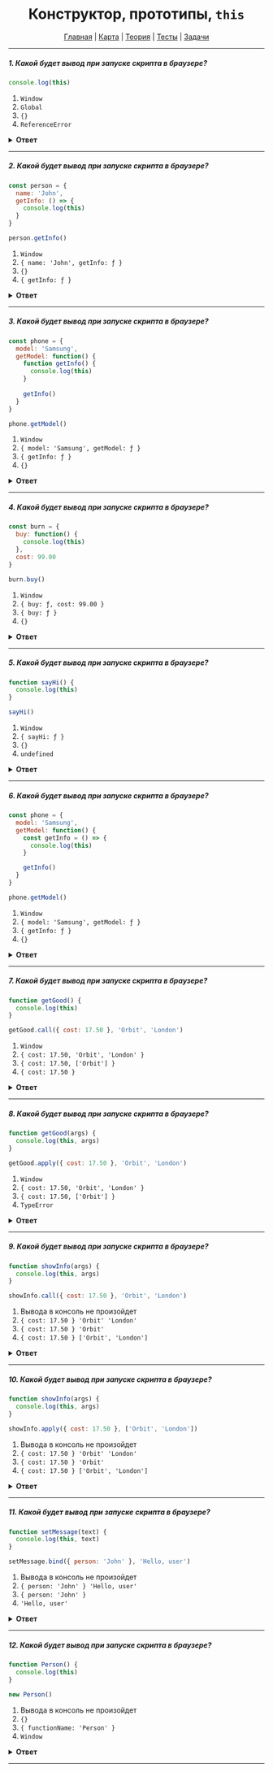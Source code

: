 <div align="center">

# Конструктор, прототипы, `this`

[Главная](https://github.com/dollaween/junior-roadmap/)
|
[Карта](/roadmap/README.md)
|
[Теория](/theory/README.md)
|
[Тесты](/tests/README.md)
|
[Задачи](/tasks/README.md)

</div>

---

##### 1. Какой будет вывод при запуске скрипта в браузере?

```javascript
console.log(this)
```

1. `Window`
2. `Global`
3. `{}`
4. `ReferenceError`

<details><summary><b>Ответ</b></summary>
<p>

  **Ответ: 1**
  
  В глобальной области видимости `this` будет указывать на глобальный объект (в браузере это объект `Window`).

</p>
</details>

---

##### 2. Какой будет вывод при запуске скрипта в браузере?

```javascript
const person = {
  name: 'John',
  getInfo: () => {
    console.log(this)
  }
}

person.getInfo()
```

1. `Window`
2. `{ name: 'John', getInfo: ƒ }`
3. `{}`
4. `{ getInfo: ƒ }`

<details><summary><b>Ответ</b></summary>
<p>

  **Ответ: 1**

  Стрелочные функции не имеют своего контекста выполнения, поэтому `this` в них берется из внешней функции.

</p>
</details>

---

##### 3. Какой будет вывод при запуске скрипта в браузере?

```javascript
const phone = {
  model: 'Samsung',
  getModel: function() {
    function getInfo() {
      console.log(this)
    }
    
    getInfo()
  }
}

phone.getModel()
```

1. `Window`
2. `{ model: 'Samsung', getModel: ƒ }`
3. `{ getInfo: ƒ }`
4. `{}`

<details><summary><b>Ответ</b></summary>
<p>

  **Ответ: 1**

  В пределах функции значение `this` зависит от того, каким образом вызвана функция.  
  При обычном способе вызова функции `this` будет ссылаться на глобальный объект.

</p>
</details>

---

##### 4. Какой будет вывод при запуске скрипта в браузере?

```javascript
const burn = {
  buy: function() {
    console.log(this)
  },
  cost: 99.00
}

burn.buy()
```

1. `Window`
2. `{ buy: ƒ, cost: 99.00 }`
3. `{ buy: ƒ }`
4. `{}`

<details><summary><b>Ответ</b></summary>
<p>

  **Ответ: 2**

  При вызове функции, как метода объекта, `this` будет ссылаться на этот объект.

</p>
</details>

---

##### 5. Какой будет вывод при запуске скрипта в браузере?

```javascript
function sayHi() {
  console.log(this)
}

sayHi()
```

1. `Window`
2. `{ sayHi: ƒ }`
3. `{}`
4. `undefined`

<details><summary><b>Ответ</b></summary>
<p>

  **Ответ: 1**
  
  В пределах функции значение `this` зависит от того, каким образом вызвана функция.  
  При обычном способе вызова `this` будет ссылаться на глобальный объект.

</p>
</details>

---

##### 6. Какой будет вывод при запуске скрипта в браузере?

```javascript
const phone = {
  model: 'Samsung',
  getModel: function() {
    const getInfo = () => {
      console.log(this)
    }

    getInfo()
  }
}

phone.getModel()
```

1. `Window`
2. `{ model: 'Samsung', getModel: ƒ }`
3. `{ getInfo: ƒ }`
4. `{}`

<details><summary><b>Ответ</b></summary>
<p>

  **Ответ: 2**

  Стрелочные функции не имеют своего контекста выполнения, поэтому this в них берется из внешней функции.  
  В нашем случае, `this` будет браться у функции `getModel`.

</p>
</details>

---

##### 7. Какой будет вывод при запуске скрипта в браузере?

```javascript
function getGood() {
  console.log(this)
}

getGood.call({ cost: 17.50 }, 'Orbit', 'London')
```

1. `Window`
2. `{ cost: 17.50, 'Orbit', 'London' }`
3. `{ cost: 17.50, ['Orbit'] }`
4. `{ cost: 17.50 }`

<details><summary><b>Ответ</b></summary>
<p>

  **Ответ: 4**

   Метод `call(this, arg1, arg2, ...)` — сразу вызывает функцию с указанным `this` и набором параметров через запятую.  
   В нашем примере в `this` попадет только объект `{ cost: 17.50 }`, остальные параметры должны быть записаны в аргументы функции.

</p>
</details>

---

##### 8. Какой будет вывод при запуске скрипта в браузере?

```javascript
function getGood(args) {
  console.log(this, args)
}

getGood.apply({ cost: 17.50 }, 'Orbit', 'London')
```

1. `Window`
2. `{ cost: 17.50, 'Orbit', 'London' }`
3. `{ cost: 17.50, ['Orbit'] }`
4. `TypeError`

<details><summary><b>Ответ</b></summary>
<p>

  **Ответ: 4**
 
   Метод `apply(this, [args])` — сразу вызывает функцию с указанным `this` и набором параметров через запятую.  
   Вторым параметром должен быть массив, мы же передаем строку, что и приводит к ошибке.

</p>
</details>

---

##### 9. Какой будет вывод при запуске скрипта в браузере?

```javascript
function showInfo(args) {
  console.log(this, args)
}

showInfo.call({ cost: 17.50 }, 'Orbit', 'London')
```

1. Вывода в консоль не произойдет
2. `{ cost: 17.50 } 'Orbit' 'London'`
3. `{ cost: 17.50 } 'Orbit'`
4. `{ cost: 17.50 } ['Orbit', 'London']`

<details><summary><b>Ответ</b></summary>
<p>

  **Ответ: 3**
 
  Метод `call(this, arg1, arg2, ...)` — сразу вызывает функцию с указанным `this` и набором параметров через запятую.  
  Первый переданный параметр `'Orbit'` присваивается в переменную `args`, для второго параметра мы не указали переменную, поэтому он никуда не попадет.

</p>
</details>

---

##### 10. Какой будет вывод при запуске скрипта в браузере?

```javascript
function showInfo(args) {
  console.log(this, args)
}

showInfo.apply({ cost: 17.50 }, ['Orbit', 'London'])
```

1. Вывода в консоль не произойдет
2. `{ cost: 17.50 } 'Orbit' 'London'`
3. `{ cost: 17.50 } 'Orbit'`
4. `{ cost: 17.50 } ['Orbit', 'London']`

<details><summary><b>Ответ</b></summary>
<p>

  **Ответ: 3**
 
  Метод `apply(this, [args])` — сразу вызывает функцию с указанным `this` и параметрами в виде массива.  
  Хотя параметр и передается в виде массива, в самой функции элементы массива присваиваются отдельным переменным.

  В нашем примере, в параметр `args` попало значение `'Orbit'`, а значение `'London'` мы никуда не записываем.

</p>
</details>

---

##### 11. Какой будет вывод при запуске скрипта в браузере?

```javascript
function setMessage(text) {
  console.log(this, text)
}

setMessage.bind({ person: 'John' }, 'Hello, user')
```

1. Вывода в консоль не произойдет
2. `{ person: 'John' } 'Hello, user'`
3. `{ person: 'John' }`
4. `'Hello, user'`

<details><summary><b>Ответ</b></summary>
<p>

  **Ответ: 1**

  Метод `bind(this, arg1, arg2, ...)` — создает новую функцию, которая в качестве контекста выполнения `this` устанавливает первое переданное значение. В метод также передаётся набор аргументов, которые будут установлены перед переданными в привязанную функцию аргументами при её вызове.
 
  Сама по себе функция не вызывается, поэтому вывода в консоль не произойдет.

</p>
</details>

---

##### 12. Какой будет вывод при запуске скрипта в браузере?

```javascript
function Person() {
  console.log(this)
}

new Person()
```

1. Вывода в консоль не произойдет
2. `{}`
3. `{ functionName: 'Person' }`
4. `Window`

<details><summary><b>Ответ</b></summary>
<p>

  **Ответ: 2**

  Конструктор — это функция, с помощью которой мы можем создавать несколько экземпляров объектов. Функция-конструктор должна быть вызвана с помощью оператора `new`.

  Когда мы вызываем функцию через оператор `new`, происходит следующее:
  1. Создается новый пустой объект и присваивается в `this`
  2. Выполняется код функции
  3. После завершения работы функции, возвращается значение `this`
 
  Буквально произошло следующее:
  ```js
  function Person(name) {
    // this = {} (неявно)
    console.log(this)  // {}
    // return this (неявно)
  }

  new Person()
  ```

</p>
</details>

---


